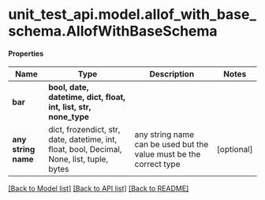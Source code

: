 # unit_test_api.model.allof_with_base_schema.AllofWithBaseSchema

#### Properties
Name | Type | Description | Notes
------------ | ------------- | ------------- | -------------
**bar** | **bool, date, datetime, dict, float, int, list, str, none_type** |  | 
**any string name** | dict, frozendict, str, date, datetime, int, float, bool, Decimal, None, list, tuple, bytes | any string name can be used but the value must be the correct type | [optional]

[[Back to Model list]](../../README.md#documentation-for-models) [[Back to API list]](../../README.md#documentation-for-api-endpoints) [[Back to README]](../../README.md)


